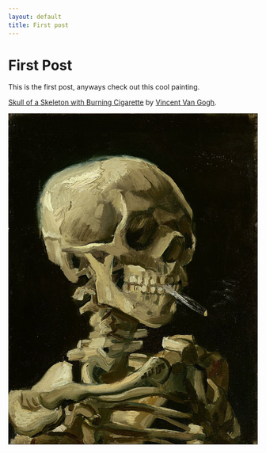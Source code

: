 ```yaml
---
layout: default
title: First post
---
```


# First Post
This is the first post, anyways check out this cool painting.

[Skull of a Skeleton with Burning Cigarette](https://en.wikipedia.org/wiki/Skull_of_a_Skeleton_with_Burning_Cigarette) by [Vincent Van Gogh](https://en.wikipedia.org/wiki/Vincent_van_Gogh).

![cigarette.jpg](/media/first/cigarette.jpg)